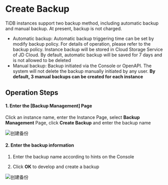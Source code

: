 # Create Backup
TiDB instances support two backup method, including automatic backup and manual backup. At present, backup is not charged.
- Automatic backup: Automatic backup triggering time can be set by modify backup policy. For details of operation, please refer to the backup policy. Instance backup will be stored in Cloud Storage Service of JD Cloud. By default, automatic backup will be saved for 7 days and is not allowed to be deleted
- Manual backup: Backup initiated via the Console or OpenAPI. The system will not delete the backup manually initiated by any user. **By default, 3 manual backups can be created for each instance**


## Operation Steps 
#### 1. Enter the [Backup Management] Page 
Click an instance name, enter the Instance Page, select **Backup Management** Page, click **Create Backup** and enter the backup name

![创建备份](../../../../../image/TiDB/Create-Backup-1.png)

#### 2. Enter the backup information
1) Enter the backup name according to hints on the Console

2) Click **OK** to develop and create a backup

![创建备份](../../../../../image/TiDB/Create-Backup-2.png)

